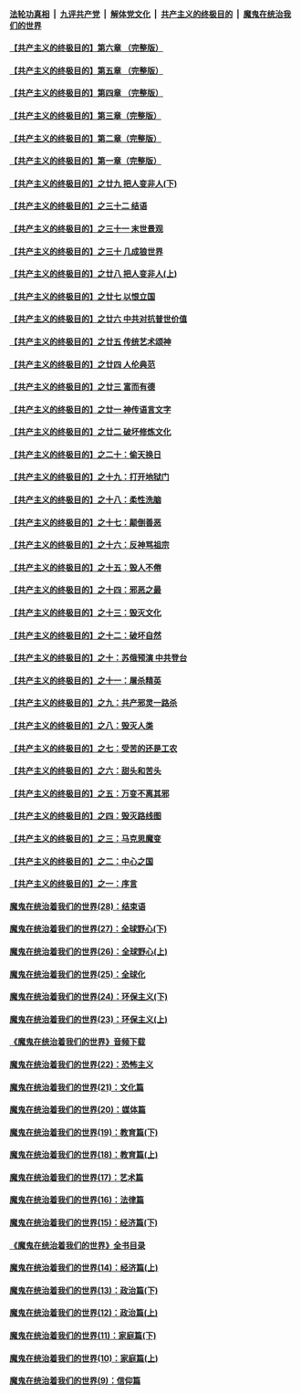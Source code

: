 ####  [法轮功真相](../../../../basic/blob/master/README.md?t=06152131) &nbsp;|&nbsp; [九评共产党](../../../../9ping.md/blob/master/README.md?t=06152131) &nbsp;|&nbsp; [解体党文化](../../../../jtdwh.md/blob/master/README.md?t=06152131)  &nbsp;|&nbsp; [共产主义的终极目的](../../../../gczydzjmd.md/blob/master/README.md?t=06152131) &nbsp;|&nbsp; [魔鬼在统治我们的世界](../../../../mgztzwmdsj.md/blob/master/README.md?t=06152131) 

#### [【共产主义的终极目的】第六章 （完整版）](../pages/nsc422/n11428913.md?t=06152131) 

#### [【共产主义的终极目的】第五章 （完整版）](../pages/nsc422/n11428912.md?t=06152131) 

#### [【共产主义的终极目的】第四章 （完整版）](../pages/nsc422/n11428907.md?t=06152131) 

#### [【共产主义的终极目的】第三章（完整版）](../pages/nsc422/n11428848.md?t=06152131) 

#### [【共产主义的终极目的】第二章（完整版）](../pages/nsc422/n11428831.md?t=06152131) 

#### [【共产主义的终极目的】第一章（完整版）](../pages/nsc422/n11417651.md?t=06152131) 

#### [【共产主义的终极目的】之廿九 把人变非人(下)](../pages/nsc422/n11344140.md?t=06152131) 

#### [【共产主义的终极目的】之三十二 结语](../pages/nsc422/n11360535.md?t=06152131) 

#### [【共产主义的终极目的】之三十一 末世景观](../pages/nsc422/n11351129.md?t=06152131) 

#### [【共产主义的终极目的】之三十 几成狼世界](../pages/nsc422/n11348280.md?t=06152131) 

#### [【共产主义的终极目的】之廿八 把人变非人(上)](../pages/nsc422/n11340492.md?t=06152131) 

#### [【共产主义的终极目的】之廿七 以恨立国](../pages/nsc422/n11336944.md?t=06152131) 

#### [【共产主义的终极目的】之廿六 中共对抗普世价值](../pages/nsc422/n11324785.md?t=06152131) 

#### [【共产主义的终极目的】之廿五 传统艺术颂神](../pages/nsc422/n11296396.md?t=06152131) 

#### [【共产主义的终极目的】之廿四 人伦典范](../pages/nsc422/n11296397.md?t=06152131) 

#### [【共产主义的终极目的】之廿三 富而有德](../pages/nsc422/n11283598.md?t=06152131) 

#### [【共产主义的终极目的】之廿一 神传语言文字](../pages/nsc422/n11263265.md?t=06152131) 

#### [【共产主义的终极目的】之廿二 破坏修炼文化](../pages/nsc422/n11245728.md?t=06152131) 

#### [【共产主义的终极目的】之二十：偷天换日](../pages/nsc422/n11238846.md?t=06152131) 

#### [【共产主义的终极目的】之十九：打开地狱门](../pages/nsc422/n11206376.md?t=06152131) 

#### [【共产主义的终极目的】之十八：柔性洗脑](../pages/nsc422/n11199994.md?t=06152131) 

#### [【共产主义的终极目的】之十七：颠倒善恶](../pages/nsc422/n11179782.md?t=06152131) 

#### [【共产主义的终极目的】之十六：反神骂祖宗](../pages/nsc422/n11166798.md?t=06152131) 

#### [【共产主义的终极目的】之十五：毁人不倦](../pages/nsc422/n11166792.md?t=06152131) 

#### [【共产主义的终极目的】之十四：邪恶之最](../pages/nsc422/n11150249.md?t=06152131) 

#### [【共产主义的终极目的】之十三：毁灭文化](../pages/nsc422/n11135227.md?t=06152131) 

#### [【共产主义的终极目的】之十二：破坏自然](../pages/nsc422/n11135214.md?t=06152131) 

#### [【共产主义的终极目的】之十：苏俄预演 中共登台](../pages/nsc422/n11118424.md?t=06152131) 

#### [【共产主义的终极目的】之十一：屠杀精英](../pages/nsc422/n11118442.md?t=06152131) 

#### [【共产主义的终极目的】之九：共产邪灵一路杀](../pages/nsc422/n11114139.md?t=06152131) 

#### [【共产主义的终极目的】之八：毁灭人类](../pages/nsc422/n11108503.md?t=06152131) 

#### [【共产主义的终极目的】之七：受苦的还是工农](../pages/nsc422/n11101809.md?t=06152131) 

#### [【共产主义的终极目的】之六：甜头和苦头](../pages/nsc422/n11096971.md?t=06152131) 

#### [【共产主义的终极目的】之五：万变不离其邪](../pages/nsc422/n11091285.md?t=06152131) 

#### [【共产主义的终极目的】之四：毁灭路线图](../pages/nsc422/n11086284.md?t=06152131) 

#### [【共产主义的终极目的】之三：马克思魔变](../pages/nsc422/n11061941.md?t=06152131) 

#### [【共产主义的终极目的】之二：中心之国](../pages/nsc422/n11047728.md?t=06152131) 

#### [【共产主义的终极目的】之一：序言](../pages/nsc422/n11086077.md?t=06152131) 

#### [魔鬼在统治着我们的世界(28)：结束语](../pages/nsc422/n10936246.md?t=06152131) 

#### [魔鬼在统治着我们的世界(27)：全球野心(下)](../pages/nsc422/n10928319.md?t=06152131) 

#### [魔鬼在统治着我们的世界(26)：全球野心(上)](../pages/nsc422/n10900318.md?t=06152131) 

#### [魔鬼在统治着我们的世界(25)：全球化](../pages/nsc422/n10788205.md?t=06152131) 

#### [魔鬼在统治着我们的世界(24)：环保主义(下)](../pages/nsc422/n10695307.md?t=06152131) 

#### [魔鬼在统治着我们的世界(23)：环保主义(上)](../pages/nsc422/n10688613.md?t=06152131) 

#### [《魔鬼在统治着我们的世界》音频下载](../pages/nsc422/n10635553.md?t=06152131) 

#### [魔鬼在统治着我们的世界(22)：恐怖主义](../pages/nsc422/n10614727.md?t=06152131) 

#### [魔鬼在统治着我们的世界(21)：文化篇](../pages/nsc422/n10597706.md?t=06152131) 

#### [魔鬼在统治着我们的世界(20)：媒体篇](../pages/nsc422/n10586579.md?t=06152131) 

#### [魔鬼在统治着我们的世界(19)：教育篇(下)](../pages/nsc422/n10564808.md?t=06152131) 

#### [魔鬼在统治着我们的世界(18)：教育篇(上)](../pages/nsc422/n10526970.md?t=06152131) 

#### [魔鬼在统治着我们的世界(17)：艺术篇](../pages/nsc422/n10499093.md?t=06152131) 

#### [魔鬼在统治着我们的世界(16)：法律篇](../pages/nsc422/n10485969.md?t=06152131) 

#### [魔鬼在统治着我们的世界(15)：经济篇(下)](../pages/nsc422/n10469975.md?t=06152131) 

#### [《魔鬼在统治着我们的世界》全书目录](../pages/nsc422/n10464261.md?t=06152131) 

#### [魔鬼在统治着我们的世界(14)：经济篇(上)](../pages/nsc422/n10457370.md?t=06152131) 

#### [魔鬼在统治着我们的世界(13)：政治篇(下)](../pages/nsc422/n10448270.md?t=06152131) 

#### [魔鬼在统治着我们的世界(12)：政治篇(上)](../pages/nsc422/n10444576.md?t=06152131) 

#### [魔鬼在统治着我们的世界(11)：家庭篇(下)](../pages/nsc422/n10440961.md?t=06152131) 

#### [魔鬼在统治着我们的世界(10)：家庭篇(上)](../pages/nsc422/n10435448.md?t=06152131) 

#### [魔鬼在统治着我们的世界(9)：信仰篇](../pages/nsc422/n10432159.md?t=06152131) 

